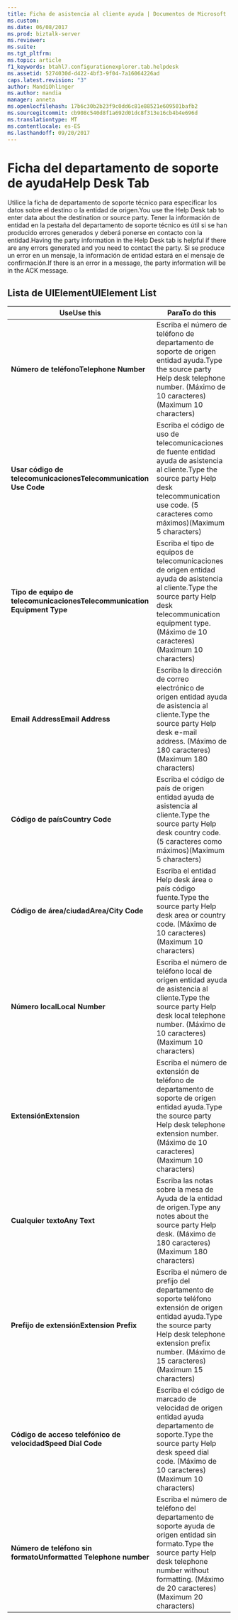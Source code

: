 ```yaml
---
title: Ficha de asistencia al cliente ayuda | Documentos de Microsoft
ms.custom: 
ms.date: 06/08/2017
ms.prod: biztalk-server
ms.reviewer: 
ms.suite: 
ms.tgt_pltfrm: 
ms.topic: article
f1_keywords: btahl7.configurationexplorer.tab.helpdesk
ms.assetid: 5274030d-d422-4bf3-9f04-7a16064226ad
caps.latest.revision: "3"
author: MandiOhlinger
ms.author: mandia
manager: anneta
ms.openlocfilehash: 17b6c30b2b23f9c0dd6c81e88521e609501bafb2
ms.sourcegitcommit: cb908c540d8f1a692d01dc8f313e16cb4b4e696d
ms.translationtype: MT
ms.contentlocale: es-ES
ms.lasthandoff: 09/20/2017
---
```

# <a name="help-desk-tab"></a><span data-ttu-id="a6c67-102">Ficha del departamento de soporte de ayuda</span><span class="sxs-lookup"><span data-stu-id="a6c67-102">Help Desk Tab</span></span>
<span data-ttu-id="a6c67-103">Utilice la ficha de departamento de soporte técnico para especificar los datos sobre el destino o la entidad de origen.</span><span class="sxs-lookup"><span data-stu-id="a6c67-103">You use the Help Desk tab to enter data about the destination or source party.</span></span> <span data-ttu-id="a6c67-104">Tener la información de entidad en la pestaña del departamento de soporte técnico es útil si se han producido errores generados y deberá ponerse en contacto con la entidad.</span><span class="sxs-lookup"><span data-stu-id="a6c67-104">Having the party information in the Help Desk tab is helpful if there are any errors generated and you need to contact the party.</span></span> <span data-ttu-id="a6c67-105">Si se produce un error en un mensaje, la información de entidad estará en el mensaje de confirmación.</span><span class="sxs-lookup"><span data-stu-id="a6c67-105">If there is an error in a message, the party information will be in the ACK message.</span></span>  
  
## <a name="uielement-list"></a><span data-ttu-id="a6c67-106">Lista de UIElement</span><span class="sxs-lookup"><span data-stu-id="a6c67-106">UIElement List</span></span>  
  
|<span data-ttu-id="a6c67-107">Use</span><span class="sxs-lookup"><span data-stu-id="a6c67-107">Use this</span></span>|<span data-ttu-id="a6c67-108">Para</span><span class="sxs-lookup"><span data-stu-id="a6c67-108">To do this</span></span>|  
|--------------|----------------|  
|<span data-ttu-id="a6c67-109">**Número de teléfono**</span><span class="sxs-lookup"><span data-stu-id="a6c67-109">**Telephone Number**</span></span>|<span data-ttu-id="a6c67-110">Escriba el número de teléfono de departamento de soporte de origen entidad ayuda.</span><span class="sxs-lookup"><span data-stu-id="a6c67-110">Type the source party Help desk telephone number.</span></span> <span data-ttu-id="a6c67-111">(Máximo de 10 caracteres)</span><span class="sxs-lookup"><span data-stu-id="a6c67-111">(Maximum 10 characters)</span></span>|  
|<span data-ttu-id="a6c67-112">**Usar código de telecomunicaciones**</span><span class="sxs-lookup"><span data-stu-id="a6c67-112">**Telecommunication Use Code**</span></span>|<span data-ttu-id="a6c67-113">Escriba el código de uso de telecomunicaciones de fuente entidad ayuda de asistencia al cliente.</span><span class="sxs-lookup"><span data-stu-id="a6c67-113">Type the source party Help desk telecommunication use code.</span></span> <span data-ttu-id="a6c67-114">(5 caracteres como máximos)</span><span class="sxs-lookup"><span data-stu-id="a6c67-114">(Maximum 5 characters)</span></span>|  
|<span data-ttu-id="a6c67-115">**Tipo de equipo de telecomunicaciones**</span><span class="sxs-lookup"><span data-stu-id="a6c67-115">**Telecommunication Equipment Type**</span></span>|<span data-ttu-id="a6c67-116">Escriba el tipo de equipos de telecomunicaciones de origen entidad ayuda de asistencia al cliente.</span><span class="sxs-lookup"><span data-stu-id="a6c67-116">Type the source party Help desk telecommunication equipment type.</span></span> <span data-ttu-id="a6c67-117">(Máximo de 10 caracteres)</span><span class="sxs-lookup"><span data-stu-id="a6c67-117">(Maximum 10 characters)</span></span>|  
|<span data-ttu-id="a6c67-118">**Email Address**</span><span class="sxs-lookup"><span data-stu-id="a6c67-118">**Email Address**</span></span>|<span data-ttu-id="a6c67-119">Escriba la dirección de correo electrónico de origen entidad ayuda de asistencia al cliente.</span><span class="sxs-lookup"><span data-stu-id="a6c67-119">Type the source party Help desk e-mail address.</span></span> <span data-ttu-id="a6c67-120">(Máximo de 180 caracteres)</span><span class="sxs-lookup"><span data-stu-id="a6c67-120">(Maximum 180 characters)</span></span>|  
|<span data-ttu-id="a6c67-121">**Código de país**</span><span class="sxs-lookup"><span data-stu-id="a6c67-121">**Country Code**</span></span>|<span data-ttu-id="a6c67-122">Escriba el código de país de origen entidad ayuda de asistencia al cliente.</span><span class="sxs-lookup"><span data-stu-id="a6c67-122">Type the source party Help desk country code.</span></span> <span data-ttu-id="a6c67-123">(5 caracteres como máximos)</span><span class="sxs-lookup"><span data-stu-id="a6c67-123">(Maximum 5 characters)</span></span>|  
|<span data-ttu-id="a6c67-124">**Código de área/ciudad**</span><span class="sxs-lookup"><span data-stu-id="a6c67-124">**Area/City Code**</span></span>|<span data-ttu-id="a6c67-125">Escriba el entidad Help desk área o país código fuente.</span><span class="sxs-lookup"><span data-stu-id="a6c67-125">Type the source party Help desk area or country code.</span></span> <span data-ttu-id="a6c67-126">(Máximo de 10 caracteres)</span><span class="sxs-lookup"><span data-stu-id="a6c67-126">(Maximum 10 characters)</span></span>|  
|<span data-ttu-id="a6c67-127">**Número local**</span><span class="sxs-lookup"><span data-stu-id="a6c67-127">**Local Number**</span></span>|<span data-ttu-id="a6c67-128">Escriba el número de teléfono local de origen entidad ayuda de asistencia al cliente.</span><span class="sxs-lookup"><span data-stu-id="a6c67-128">Type the source party Help desk local telephone number.</span></span> <span data-ttu-id="a6c67-129">(Máximo de 10 caracteres)</span><span class="sxs-lookup"><span data-stu-id="a6c67-129">(Maximum 10 characters)</span></span>|  
|<span data-ttu-id="a6c67-130">**Extensión**</span><span class="sxs-lookup"><span data-stu-id="a6c67-130">**Extension**</span></span>|<span data-ttu-id="a6c67-131">Escriba el número de extensión de teléfono de departamento de soporte de origen entidad ayuda.</span><span class="sxs-lookup"><span data-stu-id="a6c67-131">Type the source party Help desk telephone extension number.</span></span> <span data-ttu-id="a6c67-132">(Máximo de 10 caracteres)</span><span class="sxs-lookup"><span data-stu-id="a6c67-132">(Maximum 10 characters)</span></span>|  
|<span data-ttu-id="a6c67-133">**Cualquier texto**</span><span class="sxs-lookup"><span data-stu-id="a6c67-133">**Any Text**</span></span>|<span data-ttu-id="a6c67-134">Escriba las notas sobre la mesa de Ayuda de la entidad de origen.</span><span class="sxs-lookup"><span data-stu-id="a6c67-134">Type any notes about the source party Help desk.</span></span> <span data-ttu-id="a6c67-135">(Máximo de 180 caracteres)</span><span class="sxs-lookup"><span data-stu-id="a6c67-135">(Maximum 180 characters)</span></span>|  
|<span data-ttu-id="a6c67-136">**Prefijo de extensión**</span><span class="sxs-lookup"><span data-stu-id="a6c67-136">**Extension Prefix**</span></span>|<span data-ttu-id="a6c67-137">Escriba el número de prefijo del departamento de soporte teléfono extensión de origen entidad ayuda.</span><span class="sxs-lookup"><span data-stu-id="a6c67-137">Type the source party Help desk telephone extension prefix number.</span></span> <span data-ttu-id="a6c67-138">(Máximo de 15 caracteres)</span><span class="sxs-lookup"><span data-stu-id="a6c67-138">(Maximum 15 characters)</span></span>|  
|<span data-ttu-id="a6c67-139">**Código de acceso telefónico de velocidad**</span><span class="sxs-lookup"><span data-stu-id="a6c67-139">**Speed Dial Code**</span></span>|<span data-ttu-id="a6c67-140">Escriba el código de marcado de velocidad de origen entidad ayuda departamento de soporte.</span><span class="sxs-lookup"><span data-stu-id="a6c67-140">Type the source party Help desk speed dial code.</span></span> <span data-ttu-id="a6c67-141">(Máximo de 10 caracteres)</span><span class="sxs-lookup"><span data-stu-id="a6c67-141">(Maximum 10 characters)</span></span>|  
|<span data-ttu-id="a6c67-142">**Número de teléfono sin formato**</span><span class="sxs-lookup"><span data-stu-id="a6c67-142">**Unformatted Telephone number**</span></span>|<span data-ttu-id="a6c67-143">Escriba el número de teléfono del departamento de soporte ayuda de origen entidad sin formato.</span><span class="sxs-lookup"><span data-stu-id="a6c67-143">Type the source party Help desk telephone number without formatting.</span></span> <span data-ttu-id="a6c67-144">(Máximo de 20 caracteres)</span><span class="sxs-lookup"><span data-stu-id="a6c67-144">(Maximum 20 characters)</span></span>|